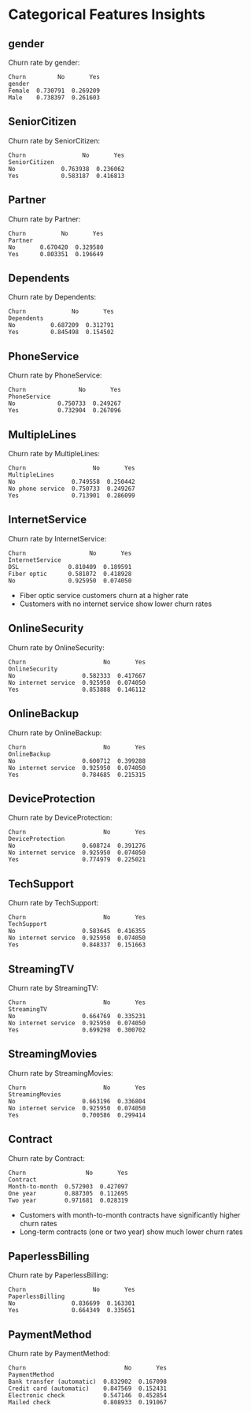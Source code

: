 # Categorical Features Insights

## gender

Churn rate by gender:

```
Churn         No       Yes
gender                    
Female  0.730791  0.269209
Male    0.738397  0.261603
```

## SeniorCitizen

Churn rate by SeniorCitizen:

```
Churn                No       Yes
SeniorCitizen                    
No             0.763938  0.236062
Yes            0.583187  0.416813
```

## Partner

Churn rate by Partner:

```
Churn          No       Yes
Partner                    
No       0.670420  0.329580
Yes      0.803351  0.196649
```

## Dependents

Churn rate by Dependents:

```
Churn             No       Yes
Dependents                    
No          0.687209  0.312791
Yes         0.845498  0.154502
```

## PhoneService

Churn rate by PhoneService:

```
Churn               No       Yes
PhoneService                    
No            0.750733  0.249267
Yes           0.732904  0.267096
```

## MultipleLines

Churn rate by MultipleLines:

```
Churn                   No       Yes
MultipleLines                       
No                0.749558  0.250442
No phone service  0.750733  0.249267
Yes               0.713901  0.286099
```

## InternetService

Churn rate by InternetService:

```
Churn                  No       Yes
InternetService                    
DSL              0.810409  0.189591
Fiber optic      0.581072  0.418928
No               0.925950  0.074050
```

- Fiber optic service customers churn at a higher rate
- Customers with no internet service show lower churn rates

## OnlineSecurity

Churn rate by OnlineSecurity:

```
Churn                      No       Yes
OnlineSecurity                         
No                   0.582333  0.417667
No internet service  0.925950  0.074050
Yes                  0.853888  0.146112
```

## OnlineBackup

Churn rate by OnlineBackup:

```
Churn                      No       Yes
OnlineBackup                           
No                   0.600712  0.399288
No internet service  0.925950  0.074050
Yes                  0.784685  0.215315
```

## DeviceProtection

Churn rate by DeviceProtection:

```
Churn                      No       Yes
DeviceProtection                       
No                   0.608724  0.391276
No internet service  0.925950  0.074050
Yes                  0.774979  0.225021
```

## TechSupport

Churn rate by TechSupport:

```
Churn                      No       Yes
TechSupport                            
No                   0.583645  0.416355
No internet service  0.925950  0.074050
Yes                  0.848337  0.151663
```

## StreamingTV

Churn rate by StreamingTV:

```
Churn                      No       Yes
StreamingTV                            
No                   0.664769  0.335231
No internet service  0.925950  0.074050
Yes                  0.699298  0.300702
```

## StreamingMovies

Churn rate by StreamingMovies:

```
Churn                      No       Yes
StreamingMovies                        
No                   0.663196  0.336804
No internet service  0.925950  0.074050
Yes                  0.700586  0.299414
```

## Contract

Churn rate by Contract:

```
Churn                 No       Yes
Contract                          
Month-to-month  0.572903  0.427097
One year        0.887305  0.112695
Two year        0.971681  0.028319
```

- Customers with month-to-month contracts have significantly higher churn rates
- Long-term contracts (one or two year) show much lower churn rates

## PaperlessBilling

Churn rate by PaperlessBilling:

```
Churn                   No       Yes
PaperlessBilling                    
No                0.836699  0.163301
Yes               0.664349  0.335651
```

## PaymentMethod

Churn rate by PaymentMethod:

```
Churn                            No       Yes
PaymentMethod                                
Bank transfer (automatic)  0.832902  0.167098
Credit card (automatic)    0.847569  0.152431
Electronic check           0.547146  0.452854
Mailed check               0.808933  0.191067
```

